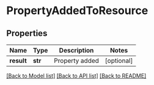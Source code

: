 # PropertyAddedToResource

## Properties
Name | Type | Description | Notes
------------ | ------------- | ------------- | -------------
**result** | **str** | Property added | [optional] 

[[Back to Model list]](../README.md#documentation-for-models) [[Back to API list]](../README.md#documentation-for-api-endpoints) [[Back to README]](../README.md)

